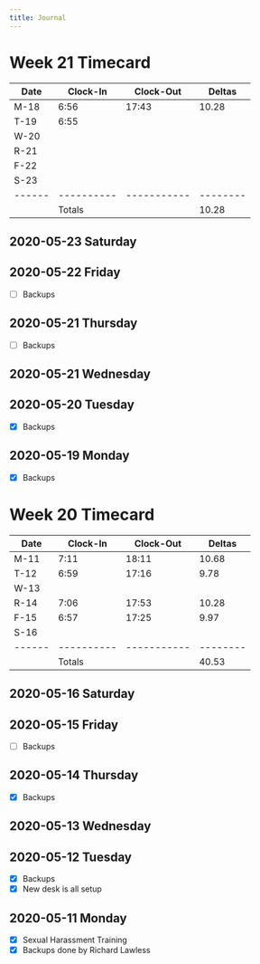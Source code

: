 ```yaml
---
title: Journal
---
```

# Week 21 Timecard

| Date | Clock-In | Clock-Out | Deltas |
|------|----------|-----------|--------|
| M-18 |  6:56    |  17:43    |  10.28 |
| T-19 |  6:55    |           |        |
| W-20 |          |           |        |
| R-21 |          |           |        |
| F-22 |          |           |        |
| S-23 |          |           |        |
|------|----------|-----------|--------|
|      | Totals   |           |  10.28 |

## 2020-05-23 Saturday
## 2020-05-22 Friday

- [ ] Backups

## 2020-05-21 Thursday

- [ ] Backups

## 2020-05-21 Wednesday
## 2020-05-20 Tuesday

- [X] Backups

## 2020-05-19 Monday

- [X] Backups 

# Week 20 Timecard

| Date | Clock-In | Clock-Out | Deltas |
|------|----------|-----------|--------|
| M-11 |  7:11    |   18:11   |  10.68 |
| T-12 |  6:59    |   17:16   |   9.78 |
| W-13 |          |           |        |
| R-14 |  7:06    |   17:53   |  10.28 |
| F-15 |  6:57    |   17:25   |   9.97 |
| S-16 |          |           |        |
|------|----------|-----------|--------|
|      | Totals   |           |  40.53 |

## 2020-05-16 Saturday
## 2020-05-15 Friday

- [ ] Backups

## 2020-05-14 Thursday

- [X] Backups

## 2020-05-13 Wednesday
## 2020-05-12 Tuesday

- [X] Backups
- [X] New desk is all setup

## 2020-05-11 Monday

- [X] Sexual Harassment Training
- [X] Backups done by Richard Lawless
